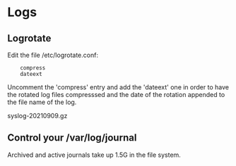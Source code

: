 # Logs
## Logrotate

Edit the file /etc/logrotate.conf:

        compress
        dateext

Uncomment the 'compress' entry and add the 'dateext' one in order to have the rotated log files compresssed and the date of the rotation appended to the file name of the log.  

syslog-20210909.gz

## Control your /var/log/journal

Archived and active journals take up 1.5G in the file system.

